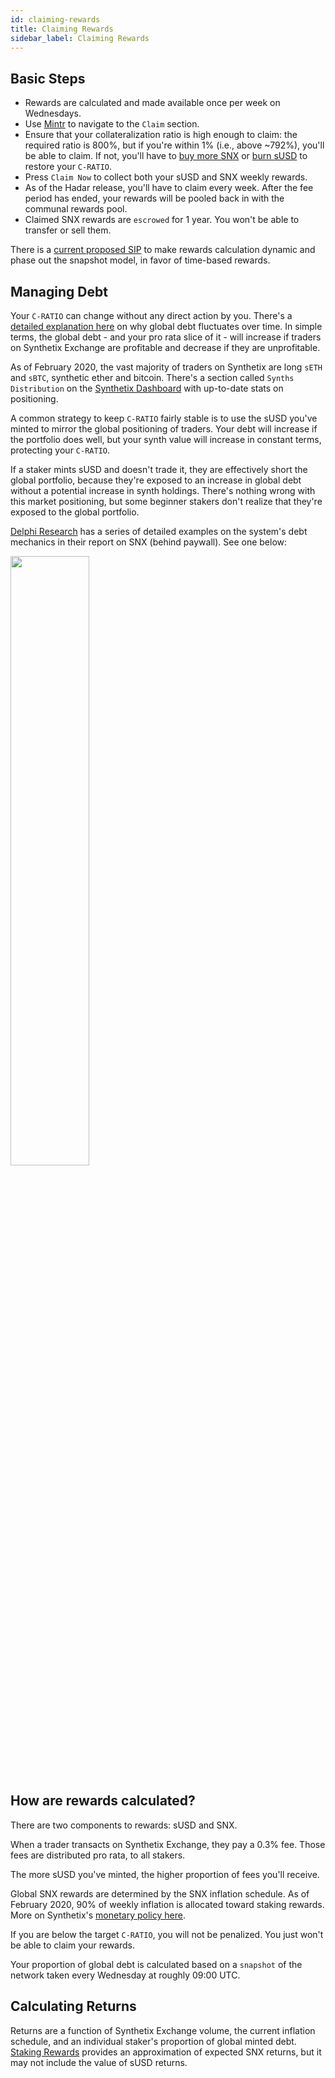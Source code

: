 ```yaml
---
id: claiming-rewards
title: Claiming Rewards
sidebar_label: Claiming Rewards
---
```


## Basic Steps
- Rewards are calculated and made available once per week on Wednesdays.
- Use <a class="link" target="_blank" href="https://beta.mintr.synthetix.io/">Mintr</a> to navigate to the `Claim` section.
- Ensure that your collateralization ratio is high enough to claim: the required ratio is 800%, but if you're within 1% (i.e., above ~792%), you'll be able to claim. If not, you'll have to <a href="/docs/buying-snx" class="link"> buy more SNX</a> or <a href="/docs/transferring-snx#burning-susd" class="link">burn sUSD</a> to restore your `C-RATIO`.
- Press `Claim Now` to collect both your sUSD and SNX weekly rewards.
- As of the Hadar release, you'll have to claim every week. After the fee period has ended, your rewards will be pooled back in with the communal rewards pool.
- Claimed SNX rewards are `escrowed` for 1 year. You won't be able to transfer or sell them.

There is a <a class="link" target="_blank" href="https://github.com/Synthetixio/SIPs/issues/58">current proposed SIP</a> to make rewards calculation dynamic and phase out the snapshot model, in favor of time-based rewards.

## Managing Debt
Your `C-RATIO` can change without any direct action by you. There's a <a href="https://help.synthetix.io/hc/en-us/articles/360023174973-Why-does-my-total-sUSD-debt-fluctuate-over-time-" target="_blank" class="link">detailed explanation here</a> on why global debt fluctuates over time. In simple terms, the global debt - and your pro rata slice of it - will increase if traders on Synthetix Exchange are profitable and decrease if they are unprofitable.

As of February 2020, the vast majority of traders on Synthetix are long `sETH` and `sBTC`, synthetic ether and bitcoin. There's a section called `Synths Distribution` on the <a href="https://dashboard.synthetix.io/" class="link" target="_blank">Synthetix Dashboard</a> with up-to-date stats on positioning. 

A common strategy to keep `C-RATIO` fairly stable is to use the sUSD you've minted to mirror the global positioning of traders. Your debt will increase if the portfolio does well, but your synth value will increase in constant terms, protecting your `C-RATIO`.

If a staker mints sUSD and doesn't trade it, they are effectively short the global portfolio, because they're exposed to an increase in global debt without a potential increase in synth holdings. There's nothing wrong with this market positioning, but some beginner stakers don't realize that they're exposed to the global portfolio.

<a href="https://www.delphidigital.io/research" target="_blank" class="link">Delphi Research</a> has a series of detailed examples on the system's debt mechanics in their report on SNX (behind paywall). See one below:

<img src="assets/debt-example.png" width="50%">


## How are rewards calculated?
There are two components to rewards: sUSD and SNX.

When a trader transacts on Synthetix Exchange, they pay a 0.3% fee. Those fees are distributed pro rata, to all stakers.

The more sUSD you've minted, the higher proportion of fees you'll receive. 

Global SNX rewards are determined by the SNX inflation schedule. As of February 2020, 90% of weekly inflation is allocated toward staking rewards. More on Synthetix's <a class="link" target="_blank" href="https://blog.synthetix.io/synthetix-monetary-policy-changes/">monetary policy here</a>. 

If you are below the target `C-RATIO`, you will not be penalized. You just won't be able to claim your rewards.

Your proportion of global debt is calculated based on a `snapshot` of the network taken every Wednesday at roughly 09:00 UTC.

## Calculating Returns
Returns are a function of Synthetix Exchange volume, the current inflation schedule, and an individual staker's proportion of global minted debt. <a href="https://www.stakingrewards.com/asset/synthetix-network-token" class="link" target="_blank">Staking Rewards</a> provides an approximation of expected SNX returns, but it may not include the value of sUSD returns.


